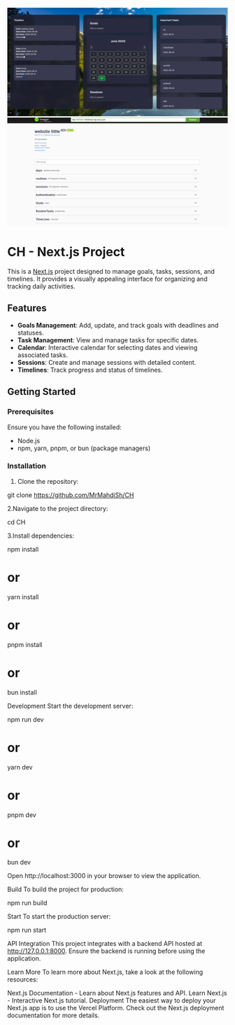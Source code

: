 ![Screenshot](screenShots/screenShot.jpg "Screenshot of the app")
![Screenshot](screenShots/screenShot2.jpg "Screenshot of the app")

# CH - Next.js Project

This is a [Next.js](https://nextjs.org) project designed to manage goals, tasks, sessions, and timelines. It provides a visually appealing interface for organizing and tracking daily activities.

## Features

- **Goals Management**: Add, update, and track goals with deadlines and statuses.
- **Task Management**: View and manage tasks for specific dates.
- **Calendar**: Interactive calendar for selecting dates and viewing associated tasks.
- **Sessions**: Create and manage sessions with detailed content.
- **Timelines**: Track progress and status of timelines.

## Getting Started

### Prerequisites

Ensure you have the following installed:

- Node.js
- npm, yarn, pnpm, or bun (package managers)

### Installation

1. Clone the repository:

git clone https://github.com/MrMahdiSh/CH

2.Navigate to the project directory:

cd CH

3.Install dependencies:

npm install
# or
yarn install
# or
pnpm install
# or
bun install

Development
Start the development server:

npm run dev
# or
yarn dev
# or
pnpm dev
# or
bun dev

Open http://localhost:3000 in your browser to view the application.

Build
To build the project for production:

npm run build

Start
To start the production server:

npm run start

API Integration
This project integrates with a backend API hosted at http://127.0.0.1:8000. Ensure the backend is running before using the application.

Learn More
To learn more about Next.js, take a look at the following resources:

Next.js Documentation - Learn about Next.js features and API.
Learn Next.js - Interactive Next.js tutorial.
Deployment
The easiest way to deploy your Next.js app is to use the Vercel Platform. Check out the Next.js deployment documentation for more details.
